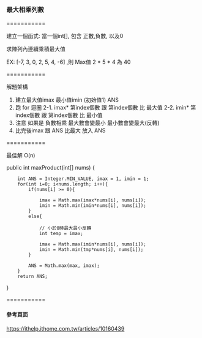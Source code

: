 ### 最大相乘列數 ###

===========

建立一個函式: 當一個int[], 包含 正數,負數, 以及0

求陣列內連續乘積最大值

EX: [-7, 3, 0, 2, 5, 4, -6]  ,則 Max值 2 * 5 * 4 為 40

===========

解題架構

1. 建立最大值imax 最小值imin (初始值1) ANS
2. 跑 for 迴圈 
2-1. imax* 第index個數 跟 第index個數 比 最大值
2-2. imin* 第index個數 跟 第index個數 比 最小值
3. 注意 如果是 負數相乘 最大數會變最小 最小數會變最大(反轉)
4. 比完後imax 跟 ANS 比最大 放入 ANS

===========

最佳解 O(n)

public int maxProduct(int[] nums) {

        int ANS = Integer.MIN_VALUE, imax = 1, imin = 1;
        for(int i=0; i<nums.length; i++){
            if(nums[i] >= 0){

                imax = Math.max(imax*nums[i], nums[i]);
                imin = Math.min(imin*nums[i], nums[i]);
            }
            else{

                // 小於0時最大最小反轉
                int temp = imax;

                imax = Math.max(imin*nums[i], nums[i]);
                imin = Math.min(tmp*nums[i], nums[i]);
            }

            ANS = Math.max(max, imax);
        }
        return ANS;
}

===========

#### 參考頁面 ####

https://ithelp.ithome.com.tw/articles/10160439
